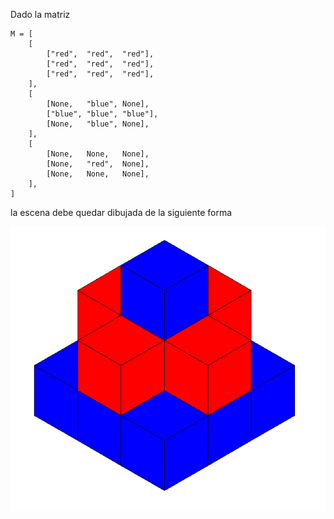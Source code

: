 Dado la matriz

```python3
M = [
    [
        ["red",  "red",  "red"],
        ["red",  "red",  "red"],
        ["red",  "red",  "red"],
    ],
    [
        [None,   "blue", None],
        ["blue", "blue", "blue"],
        [None,   "blue", None],
    ],
    [
        [None,   None,   None],
        [None,   "red",  None],
        [None,   None,   None],
    ],
]
```

la escena debe quedar dibujada de la siguiente forma

![](/assets/tower.png)  



